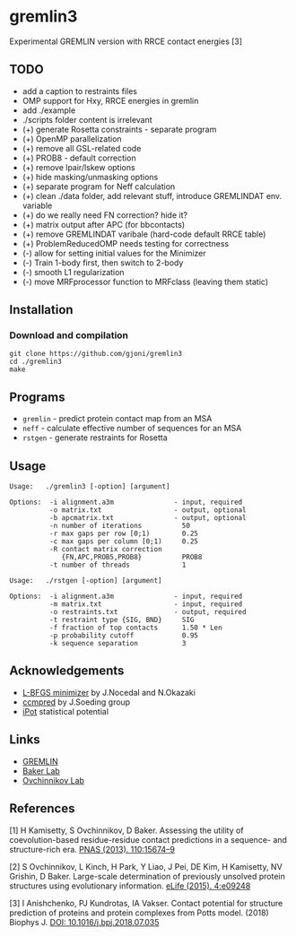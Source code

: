 # gremlin3
Experimental GREMLIN version with RRCE contact energies [3]

## TODO

* add a caption to restraints files
* OMP support for Hxy, RRCE energies in gremlin
* add ./example
* ./scripts folder content is irrelevant
* (+) generate Rosetta constraints - separate program
* (+) OpenMP parallelization
* (+) remove all GSL-related code
* (+) PROB8 - default correction
* (+) remove lpair/lskew options
* (+) hide masking/unmasking options
* (+) separate program for Neff calculation
* (+) clean ./data folder, add relevant stuff, introduce GREMLINDAT env. variable
* (+) do we really need FN correction? hide it?
* (+) matrix output after APC (for bbcontacts)
* (+) remove GREMLINDAT varibale (hard-code default RRCE table)
* (+) ProblemReducedOMP needs testing for correctness
* (-) allow for setting initial values for the Minimizer
* (-) Train 1-body first, then switch to 2-body
* (-) smooth L1 regularization
* (-) move MRFprocessor function to MRFclass (leaving them static)

## Installation

### Download and compilation
```
git clone https://github.com/gjoni/gremlin3
cd ./gremlin3
make
```

## Programs

* `gremlin` - predict protein contact map from an MSA
* `neff` - calculate effective number of sequences for an MSA
* `rstgen` - generate restraints for Rosetta


## Usage
```
Usage:   ./gremlin3 [-option] [argument]

Options:  -i alignment.a3m               - input, required
          -o matrix.txt                  - output, optional
          -b apcmatrix.txt               - output, optional
          -n number of iterations          50
          -r max gaps per row [0;1)        0.25
          -c max gaps per column [0;1)     0.25
          -R contact matrix correction
             {FN,APC,PROB5,PROB8}          PROB8
          -t number of threads             1

```

```
Usage:   ./rstgen [-option] [argument]

Options:  -i alignment.a3m               - input, required
          -m matrix.txt                  - input, required
          -o restraints.txt              - output, required
          -t restraint type {SIG, BND}     SIG
          -f fraction of top contacts      1.50 * Len
          -p probability cutoff            0.95
          -k sequence separation           3
```

## Acknowledgements

 - [L-BFGS minimizer](https://github.com/chokkan/liblbfgs) by J.Nocedal and N.Okazaki
 - [ccmpred](https://github.com/soedinglab/CCMpred) by J.Soeding group
 - [iPot](https://github.com/gjoni/iPot) statistical potential

## Links
- [GREMLIN](http://gremlin.bakerlab.org/)
- [Baker Lab](http://www.bakerlab.org/)
- [Ovchinnikov Lab](http://site.solab.org/home)


## References

[1] H Kamisetty, S Ovchinnikov, D Baker. Assessing the utility of coevolution-based 
residue-residue contact predictions in a sequence- and structure-rich era. 
[PNAS (2013). 110:15674–9](https://doi.org/10.1073/pnas.1314045110)

[2] S Ovchinnikov, L Kinch, H Park, Y Liao, J Pei, DE Kim, H Kamisetty, NV Grishin, D Baker. 
Large-scale determination of previously unsolved protein structures using evolutionary information. 
[eLife (2015). 4:e09248](https://doi.org/10.7554/eLife.09248)

[3] I Anishchenko, PJ Kundrotas, IA Vakser. Contact potential for structure prediction 
of proteins and protein complexes from Potts model. (2018) Biophys J.
[DOI: 10.1016/j.bpj.2018.07.035](https://doi.org/10.1016/j.bpj.2018.07.035) 

